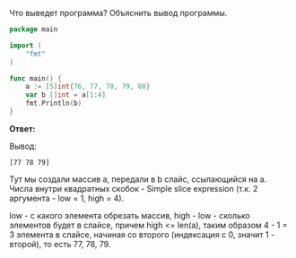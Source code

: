 Что выведет программа? Объяснить вывод программы.

```go
package main

import (
    "fmt"
)

func main() {
    a := [5]int{76, 77, 78, 79, 80}
    var b []int = a[1:4]
    fmt.Println(b)
}
```

**Ответ:**

Вывод: 
```
[77 78 79]
```

Тут мы создали массив a, передали в b слайс, ссылающийся на a. Числа внутри квадратных скобок - 
Simple slice expression (т.к. 2 аргумента - low = 1, high = 4).

low - с какого элемента обрезать массив, high - low - сколько элементов будет в слайсе, причем high <= len(a),
таким образом 4 - 1 = 3 элемента в слайсе, начиная со второго (индексация с 0, значит 1 - второй), то есть 77, 78, 79.

